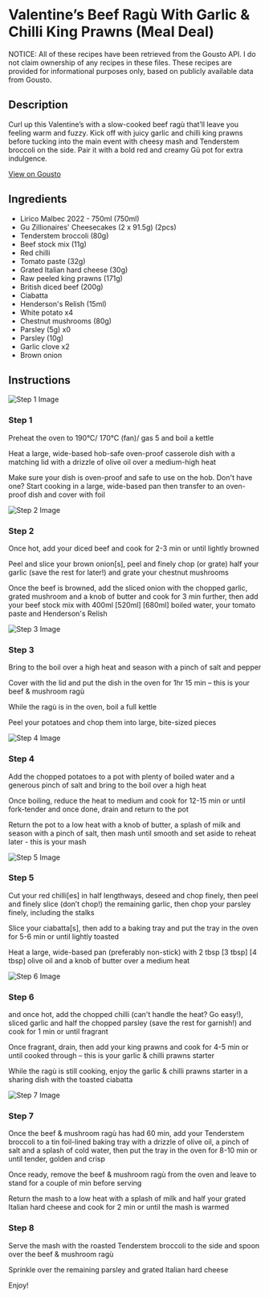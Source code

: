 # Valentine’s Beef Ragù With Garlic & Chilli King Prawns (Meal Deal)

NOTICE: All of these recipes have been retrieved from the Gousto API. I do not claim ownership of any recipes in these files. These recipes are provided for informational purposes only, based on publicly available data from Gousto.

## Description

Curl up this Valentine’s with a slow-cooked beef ragù that’ll leave you feeling warm and fuzzy. Kick off with juicy garlic and chilli king prawns before tucking into the main event with cheesy mash and Tenderstem broccoli on the side. Pair it with a bold red and creamy Gü pot for extra indulgence.

[View on Gousto](https://www.gousto.co.uk/recipes/cookbook/valentines-beef-ragu-with-garlic-chilli-king-prawns-bundle)

## Ingredients

- Lirico Malbec 2022 - 750ml (750ml)
- Gu Zillionaires' Cheesecakes (2 x 91.5g) (2pcs)
- Tenderstem broccoli (80g)
- Beef stock mix (11g)
- Red chilli
- Tomato paste (32g)
- Grated Italian hard cheese (30g)
- Raw peeled king prawns (171g)
- British diced beef (200g)
- Ciabatta
- Henderson's Relish (15ml)
- White potato x4
- Chestnut mushrooms (80g)
- Parsley (5g) x0
- Parsley (10g)
- Garlic clove x2
- Brown onion

## Instructions

![Step 1 Image](https://production-media.gousto.co.uk/cms/recipe-step-image/step-1-1706005282415-x200.jpg)

### Step 1

Preheat the oven to 190°C/ 170°C (fan)/ gas 5 and boil a kettle

Heat a large, wide-based hob-safe oven-proof casserole dish with a matching lid with a drizzle of olive oil over a medium-high heat

Make sure your dish is oven-proof and safe to use on the hob. Don't have one? Start cooking in a large, wide-based pan then transfer to an oven-proof dish and cover with foil

![Step 2 Image](https://production-media.gousto.co.uk/cms/recipe-step-image/step-2-1706005285183-x200.jpg)

### Step 2

Once hot, add your diced beef and cook for 2-3 min or until lightly browned

Peel and slice your brown onion[s], peel and finely chop (or grate) half your garlic (save the rest for later!) and grate your chestnut mushrooms

Once the beef is browned, add the sliced onion with the chopped garlic, grated mushroom and a knob of butter and cook for 3 min further, then add your beef stock mix with 400ml<span class="text-purple"> [520ml]</span><span class="text-danger"> [680ml] </span>boiled water, your tomato paste and Henderson's Relish

![Step 3 Image](https://production-media.gousto.co.uk/cms/recipe-step-image/step-3-1706005288176-x200.jpg)

### Step 3

Bring to the boil over a high heat and season with a pinch of salt and pepper

Cover with the lid and put the dish in the oven for 1hr 15 min – this is your beef & mushroom ragù

While the ragù is in the oven, boil a full kettle

Peel your potatoes and chop them into large, bite-sized pieces

![Step 4 Image](https://production-media.gousto.co.uk/cms/recipe-step-image/step-4-1706005291829-x200.jpg)

### Step 4

Add the chopped potatoes to a pot with plenty of boiled water and a generous pinch of salt and bring to the boil over a high heat

Once boiling, reduce the heat to medium and cook for 12-15 min or until fork-tender and once done, drain and return to the pot

Return the pot to a low heat with a knob of butter, a splash of milk and season with a pinch of salt, then mash until smooth and set aside to reheat later - this is your mash

![Step 5 Image](https://production-media.gousto.co.uk/cms/recipe-step-image/step-5-1706005295838-x200.jpg)

### Step 5

Cut your red chilli[es] in half lengthways, deseed and chop finely, then peel and finely slice (don’t chop!) the remaining garlic, then chop your parsley finely, including the stalks

Slice your ciabatta[s], then add to a baking tray and put the tray in the oven for 5-6 min or until lightly toasted

Heat a large, wide-based pan (preferably non-stick) with 2 tbsp <span class="text-purple">[3 tbsp]</span> <span class="text-danger">[4 tbsp]</span> olive oil and a knob of butter over a medium heat

![Step 6 Image](https://production-media.gousto.co.uk/cms/recipe-step-image/step-6-1706005299192-x200.jpg)

### Step 6

and once hot, add the chopped chilli (can't handle the heat? Go easy!), sliced garlic and half the chopped parsley (save the rest for garnish!) and cook for 1 min or until fragrant

Once fragrant, drain, then add your king prawns and cook for 4-5 min or until cooked through – this is your garlic & chilli prawns starter

While the ragù is still cooking, enjoy the garlic & chilli prawns starter in a sharing dish with the toasted ciabatta

![Step 7 Image](https://production-media.gousto.co.uk/cms/recipe-step-image/step-7-1706005302709-x200.jpg)

### Step 7

Once the beef & mushroom ragù has had 60 min, add your Tenderstem broccoli to a tin foil-lined baking tray with a drizzle of olive oil, a pinch of salt and a splash of cold water, then put the tray in the oven for 8-10 min or until tender, golden and crisp

Once ready, remove the beef & mushroom ragù from the oven and leave to stand for a couple of min before serving

Return the mash to a low heat with a splash of milk and half your grated Italian hard cheese and cook for 2 min or until the mash is warmed

### Step 8

Serve the mash with the roasted Tenderstem broccoli to the side and spoon over the beef & mushroom ragù

Sprinkle over the remaining parsley and grated Italian hard cheese

Enjoy!

